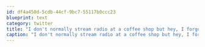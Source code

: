 ```yaml
---
id: df4a450d-5cdb-44cf-9bc7-55117b0ccc23
blueprint: text
category: twitter
title: "I don't normally stream radio at a coffee shop but hey, I forgot my iPod and needz the tunez.  Sorry Bean Scene peeps"
caption: "I don't normally stream radio at a coffee shop but hey, I forgot my iPod and needz the tunez.  Sorry Bean Scene peeps"
---
```

